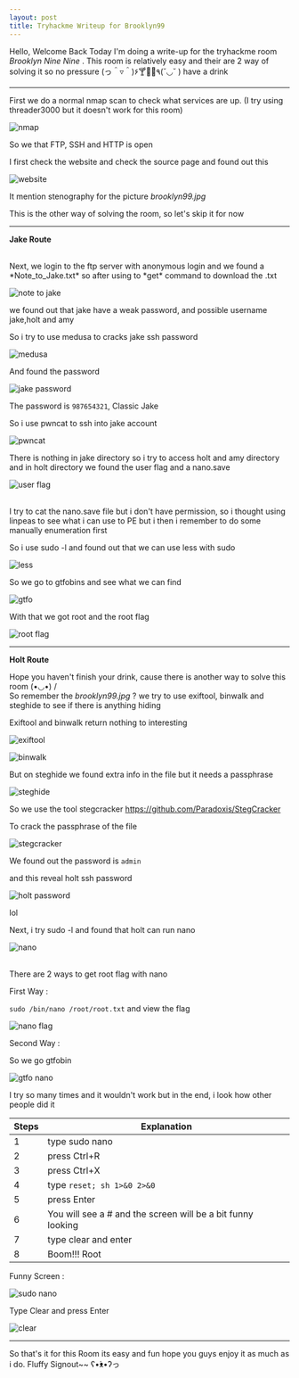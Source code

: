 ```yaml
---
layout: post
title: Tryhackme Writeup for Brooklyn99
---
```


Hello, Welcome Back Today I'm doing a write-up for the tryhackme room *Brooklyn Nine Nine* . This room is relatively easy and their are 2 way of solving it
so no pressure                            (っ＾▿＾)۶🍸🌟🍺٩(˘◡˘ ) have a drink

-------------------------------------------------------------------------------------------------------------------------------

First we do a normal nmap scan to check what services are up. (I try using threader3000 but it doesn't work for this room)


![nmap](https://user-images.githubusercontent.com/91182217/136354729-10556341-19c7-4f2b-bdf4-84e7824dd627.PNG)

So we that FTP, SSH and HTTP is open
<br>

I first check the website and check the source page and found out this 

![website](https://user-images.githubusercontent.com/91182217/136354722-20b7b97b-d7a3-4020-8dff-970ab408e760.PNG)

It mention stenography for the picture *brooklyn99.jpg*

This is the other way of solving the room, so let's skip it for now

-------------------------------------------------------------------------------------------------------------------------------
**Jake Route**

<br>
Next, we login to the ftp server with anonymous login and we found a *Note_to_Jake.txt* so after using to *get* command to download the .txt 


![note to jake](https://user-images.githubusercontent.com/91182217/136354718-d607a416-4e28-45b8-a9ed-f0d7c6955553.PNG)

we found out that jake have a weak password, and possible username jake,holt and amy

So i try to use medusa to cracks jake ssh password

![medusa](https://user-images.githubusercontent.com/91182217/136354714-1f105ddb-8bad-4d86-8a2c-4a79e216762d.PNG)

And found the password

![jake password](https://user-images.githubusercontent.com/91182217/136354709-701fbd10-7a58-44f4-9a7d-5bac9e76a1d3.PNG)

The password is `987654321`, Classic Jake
<br>

So i use pwncat to ssh into jake account 

![pwncat](https://user-images.githubusercontent.com/91182217/136354707-1a80c819-b32a-4951-948f-aaf088020f04.PNG)

There is nothing in jake directory so i try to access holt and amy directory and in holt directory we found the user flag and a nano.save

![user flag](https://user-images.githubusercontent.com/91182217/136354704-be96dc28-5750-49a4-a90a-dd3eece745c9.PNG)

<br>
I try to cat the nano.save file but i don't have permission, so i thought using linpeas to see what i can use to PE but i then i remember to do some manually enumeration first

So i use sudo -l and found out that we can use less with sudo 

![less](https://user-images.githubusercontent.com/91182217/136354702-ef12eab9-7dcd-469f-a158-2422e37f3571.PNG)

So we go to gtfobins and see what we can find

![gtfo](https://user-images.githubusercontent.com/91182217/136354695-d0ee5794-2102-4cf2-abf2-af0b3a2fb099.PNG)

With that we got root and the root flag

![root flag](https://user-images.githubusercontent.com/91182217/136354699-22af98f0-102d-4dbc-8381-6177ebbfe77f.PNG)

-------------------------------------------------------------------------------------------------------------------------------
**Holt Route**

Hope you haven't finish your drink, cause there is another way to solve this room  (•◡•) /
<br>
So remember the *brooklyn99.jpg* ? we try to use exiftool, binwalk and steghide to see if there is anything hiding

Exiftool and binwalk return nothing to interesting

![exiftool](https://user-images.githubusercontent.com/91182217/136354693-e3f73708-28c2-41d5-a29d-e8d5fce24238.PNG)

![binwalk](https://user-images.githubusercontent.com/91182217/136354691-35e95e79-7d55-4714-99a5-34fb8fbc6730.PNG)

But on steghide we found extra info in the file but it needs a passphrase

![steghide](https://user-images.githubusercontent.com/91182217/136354688-de2ff574-4dcb-40d6-a141-181b4caee13b.PNG)

So we use the tool stegcracker
https://github.com/Paradoxis/StegCracker

To crack the passphrase of the file

![stegcracker](https://user-images.githubusercontent.com/91182217/136354686-21b7227d-3c2e-49b5-8378-70e578152a6f.PNG)

We found out the password is `admin`

and this reveal holt ssh password

![holt password](https://user-images.githubusercontent.com/91182217/136354680-a8ee645d-f624-46f9-9e78-c555ab79f1e2.PNG)

lol

Next, i try sudo -l and found that holt can run nano

![nano](https://user-images.githubusercontent.com/91182217/136354677-97fd3242-a14c-4cb7-9757-6770984287e1.PNG)

<br>
There are 2 ways to get root flag with nano

First Way :

`sudo /bin/nano /root/root.txt` and view the flag

![nano flag](https://user-images.githubusercontent.com/91182217/136354674-d9a3bbdf-595f-4394-9892-2eb36c5f760e.PNG)

Second Way :

So we go gtfobin

![gtfo nano](https://user-images.githubusercontent.com/91182217/136354675-90a0b7a7-897d-43f4-9e0d-760a702d5a56.PNG)

I try so many times and it wouldn't work but in the end, i look how other people did it  

| Steps | Explanation                                                 |
| ----- | ----------------------------------------------------------- |
| 1     | type sudo nano                                              |
| 2     | press Ctrl+R                                                |
| 3     | press Ctrl+X                                                |
| 4     | type `reset; sh 1>&0 2>&0`                                  |
| 5     | press Enter                                                 |
| 6     | You will see a # and the screen will be a bit funny looking | 
| 7     | type clear and enter                                        |
| 8     | Boom!!! Root                                                |

Funny Screen : 

![sudo nano](https://user-images.githubusercontent.com/91182217/136354673-b7da4163-e79f-4293-8d97-ead17b985947.PNG)

Type Clear and press Enter

![clear](https://user-images.githubusercontent.com/91182217/136354668-406a8948-b20f-4d46-ae1a-7e1137f07ec9.PNG)



-------------------------------------------------------------------------------------------------------------------------------
So that's it for this Room its easy and fun hope you guys enjoy it as much as i do. Fluffy Signout~~ ʕ•́ᴥ•̀ʔっ
